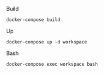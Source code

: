 


Build

```
docker-compose build
```

Up

```
docker-compose up -d workspace
```


Bash

```
docker-compose exec workspace bash
```
